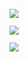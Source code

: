
![](https://github.com/ChenJoya/Homework_for_AutomobileTheory/blob/master/Chapter_2/2_7/%E5%90%84%E5%8F%82%E6%95%B0%E6%8B%9F%E5%90%88%E5%9B%BE.jpg)



![](https://github.com/ChenJoya/Homework_for_AutomobileTheory/blob/master/Chapter_2/2_7/%E6%B1%BD%E8%BD%A6%E5%8A%9F%E7%8E%87%E5%B9%B3%E8%A1%A1%E5%9B%BE.jpg)





![](https://github.com/ChenJoya/Homework_for_AutomobileTheory/blob/master/Chapter_2/2_7/%E7%AD%89%E9%80%9F%E7%99%BE%E5%85%AC%E9%87%8C%E7%87%83%E6%B2%B9%E6%B6%88%E8%80%97%E9%87%8F%E6%9B%B2%E7%BA%BF.png)
